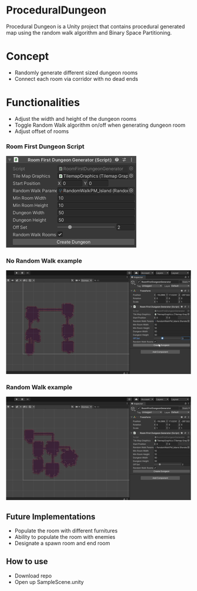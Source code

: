 # ProceduralDungeon
Procedural Dungeon is  a Unity project that contains procedural generated map using the random walk algorithm and  Binary Space Partitioning.
# Concept
- Randomly generate different sized dungeon rooms
- Connect each room via corridor with no dead ends
# Functionalities
- Adjust the width and height of the dungeon rooms
- Toggle Random Walk algorithm on/off when generating dungeon room
- Adjust offset of rooms

### Room First Dungeon Script
!["Screenshot of Room First Dungeon Script"](https://github.com/halyosyx/ProceduralDungeon/blob/main/Room%20First%20Dungeon.PNG)


### No Random Walk example
!["Screenshot of No Random Walk"](https://github.com/halyosyx/ProceduralDungeon/blob/main/NoRandomWalk.gif)

### Random Walk example
!["Screenshot of No Random Walk"](https://github.com/halyosyx/ProceduralDungeon/blob/main/RandomWalk.gif)

## Future Implementations
- Populate the room with different furnitures
- Ability to populate the room with enemies
- Designate a spawn room and end room

## How to use
- Download repo
- Open up SampleScene.unity
